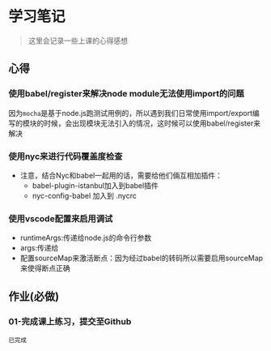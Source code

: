# 学习笔记

> 这里会记录一些上课的心得感想

## 心得

### 使用babel/register来解决node module无法使用import的问题

因为`mocha`是基于node.js跑测试用例的，所以遇到我们日常使用import/export编写的模块的时候，会出现模块无法引入的情况，这时候可以使用babel/register来解决

### 使用nyc来进行代码覆盖度检查

- 注意，结合Nyc和babel一起用的话，需要给他们倆互相加插件：
  - babel-plugin-istanbul加入到babel插件
  - nyc-config-babel 加入到 .nycrc


### 使用vscode配置来启用调试

- runtimeArgs:传递给node.js的命令行参数
- args:传递给
- 配置sourceMap来激活断点：因为经过babel的转码所以需要启用sourceMap来使得断点正确

## 作业(**必做**)
### 01-完成课上练习，提交至Github

`已完成`